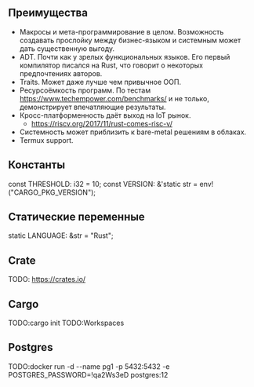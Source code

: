 ## Преимущества
* Макросы и мета-программирование в целом. Возможность создавать прослойку
  между бизнес-языком и системным может дать существенную выгоду.
* ADT. Почти как у зрелых функциональных языков. Его первый компилятор писался
  на Rust, что говорит о некоторых предпочтениях авторов.
* Traits. Может даже лучше чем привычное ООП.
* Ресурсоёмкость программ. По тестам https://www.techempower.com/benchmarks/ и
  не только, демонстрирует впечатляющие результаты.
* Кросс-платформенность даёт выход на IoT рынок.
  * https://riscv.org/2017/11/rust-comes-risc-v/
* Системность может приблизить к bare-metal решениям в облаках.
* Termux support.

## Константы
const THRESHOLD: i32 = 10;
const VERSION: &'static str = env!("CARGO_PKG_VERSION");

## Статические переменные
static LANGUAGE: &str = "Rust";

## Crate
TODO: https://crates.io/

## Cargo
TODO:cargo init
TODO:Workspaces

## Postgres
TODO:docker run -d --name pg1 -p 5432:5432 -e POSTGRES_PASSWORD=!qa2Ws3eD postgres:12